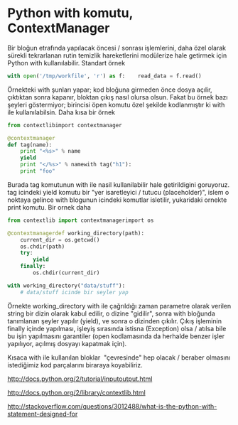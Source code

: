 # Python with komutu, ContextManager

Bir bloğun etrafında yapılacak öncesi / sonrası işlemlerini, daha özel
olarak sürekli tekrarlanan rutin temizlik hareketlerini modülerize
hale getirmek için Python with kullanılabilir. Standart örnek

```python
with open('/tmp/workfile', 'r') as f:    read_data = f.read()
```

Örnekteki with şunları yapar; kod bloğuna girmeden önce dosya açılir,
çıktıktan sonra kapanır, bloktan çıkış nasıl olursa olsun. Fakat bu
örnek bazı şeyleri göstermiyor; birincisi öpen komutu özel şekilde
kodlanmıştır ki with ile kullanılabilsin. Daha kısa bir örnek

```python
from contextlibimport contextmanager

@contextmanager
def tag(name):
    print "<%s>" % name
    yield
    print "</%s>" % namewith tag("h1"):
    print "foo"
```

Burada tag komutunun with ile nasil kullanilabilir hale getirildigini
goruyoruz.  tag icindeki yield komutu bir "yer isaretleyici / tutucu
(placeholder)", islem o noktaya gelince with blogunun icindeki
komutlar isletilir, yukaridaki ornekte print komutu. Bir ornek daha

```python
from contextlib import contextmanagerimport os

@contextmanagerdef working_directory(path):
    current_dir = os.getcwd()
    os.chdir(path)
    try:
        yield
    finally:
        os.chdir(current_dir)

with working_directory("data/stuff"):
    # data/stuff icinde bir seyler yap
```

Örnekte working_directory with ile çağrıldığı zaman parametre olarak
verilen string bir dizin olarak kabul edilir, o dizine "gidilir",
sonra with bloğunda tanımlanan şeyler yapılır (yield), ve sonra o
dizinden çıkılır. Çıkış işleminin finally içinde yapılması, işleyiş
sırasında istisna (Exception) olsa / atılsa bile bu işin yapılmasını
garantiler (open kodlamasında da herhalde benzer işler yapılıyor,
açılmış dosyayı kapatmak için).

Kısaca with ile kullanılan bloklar  "çevresinde" hep olacak / beraber
olmasını istediğimiz kod parçalarını biraraya koyabiliriz.

http://docs.python.org/2/tutorial/inputoutput.html

http://docs.python.org/2/library/contextlib.html

http://stackoverflow.com/questions/3012488/what-is-the-python-with-statement-designed-for






